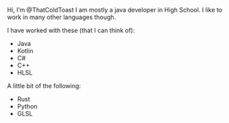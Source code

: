 Hi, I’m @ThatColdToast
I am mostly a java developer in High School. I like to work in many other languages though.

I have worked with these (that I can think of):
- Java
- Kotlin
- C#
- C++
- HLSL

A little bit of the following:
- Rust
- Python
- GLSL

<!---
ThatColdToast/ThatColdToast is a ✨ special ✨ repository because its `README.md` (this file) appears on your GitHub profile.
You can click the Preview link to take a look at your changes.
--->
